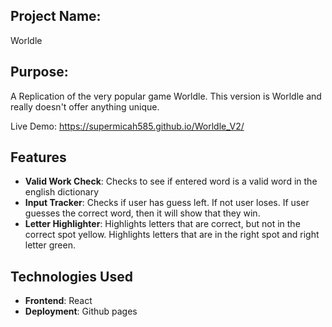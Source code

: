 ## Project Name: 
Worldle

## Purpose: 
A Replication of the very popular game Worldle. This version is Worldle and really doesn't offer anything unique. 

Live Demo: https://supermicah585.github.io/Worldle_V2/

## Features  
- **Valid Work Check**: Checks to see if entered word is a valid word in the english dictionary
- **Input Tracker**: Checks if user has guess left. If not user loses. If user guesses the correct word, then it will show that they win.
- **Letter Highlighter**: Highlights letters that are correct, but not in the correct spot yellow. Highlights letters that are in the right spot and right letter green.

## Technologies Used
- **Frontend**: React
- **Deployment**: Github pages
